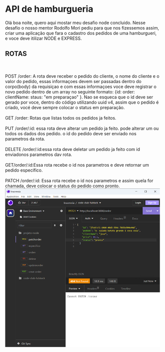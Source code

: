 <h1> API de hamburgueria </h1> Olá boa noite, quero aqui mostar meu desafio node concluido.
Nesse desafio o nosso mentor Rodolfo Mori pediu para que nos 
fizessemos assim,
criar uma aplicação que fara o cadastro dos pedidos de uma hamburgueri, e voce deve itilizar NODE e EXPRESS.

<h2>ROTAS</h2>
<br>
<br>
POST /order: A rota deve receber o pedido do cliente, o nome do cliente e o valor do pedido, essas informaçoes devem
ser passadas dentro do corpo(body) da requisiçao e com essas informaçoes voce deve registrar o novo pedido dentro 
de um array no seguinte formato: {id: order: clientName: staus: "em preparaçao" }. Nao se esqueca que o id deve ser gerado por voce,
dentro do código utilizando uuid v4, assim que o pedido é criado, vocé deve sempre colocar o status em preparação. 
<br>
<br>
GET /order: Rotas que listas todos os pedidos ja feitos.
<br>
<br>
PUT /order/:id: essa rota deve alterar um pedido ja feito. pode alterar um ou todos os dados dos pedido. o id do pedido deve ser
enviado nos parametros da rota.
<br>
<br>
DELETE /order/:id:essa rota deve deletar um pedido ja feito com id enviadonos parametros dav rota.
<br>
<br>
GET/order/:id:Essa rota recebe o id nos parametros e deve retornar um pedido especifico.
<br>
<br>
PATCH /order/:id: Essa rota recebe o id nos parametros e assim quela for chamada, deve colocar o status do pedido como  pronto. 
<img src="Insomnia 17_12_2023 21_55_11.png"
,br>
<img src+"Insomnia 17_12_2023 21_53_12.png">
